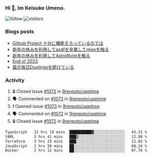 ### Hi 👋, Im Keisuke Umeno.

<!--
**9renpoto/9renpoto** is a ✨ _special_ ✨ repository because its `README.md` (this file) appears on your GitHub profile.

Here are some ideas to get you started:

- 🔭 I’m currently working on ...
- 🌱 I’m currently learning ...
- 👯 I’m looking to collaborate on ...
- 🤔 I’m looking for help with ...
- 💬 Ask me about ...
- 📫 How to reach me: ...
- 😄 Pronouns: ...
- ⚡ Fun fact: ...
-->

![follow](https://img.shields.io/github/followers/9renpoto?label=Follow&style=social)
![visitors](https://komarev.com/ghpvc/?username=9renpoto&label=Profile%20views&color=0e75b6&style=flat)

### Blogs posts

<!-- BLOG-POST-LIST:START -->
- [Github Project 十分に機能そろっているのでは](https://9renpoto.win/entry/2024/01/14/gh-projects)
- [新年の休みを利用してasdfを卒業してmiseを触る](https://9renpoto.win/entry/2024/01/07/mise)
- [新年の休みを利用してAstroNvimを触る](https://9renpoto.win/entry/2024/01/03/new-year-holidays)
- [End of 2023](https://9renpoto.win/entry/2023/12/31/end)
- [最近毎日Duolingoを続けている](https://9renpoto.win/entry/2023/12/05/duolingo)
<!-- BLOG-POST-LIST:END -->

### Activity

<!--START_SECTION:activity-->
1. 🔒 Closed issue [#1073](https://github.com/9renpoto/upptime/issues/1073) in [9renpoto/upptime](https://github.com/9renpoto/upptime)
2. 🗣 Commented on [#1073](https://github.com/9renpoto/upptime/issues/1073#issuecomment-1914099667) in [9renpoto/upptime](https://github.com/9renpoto/upptime)
3. ❗ Opened issue [#1073](https://github.com/9renpoto/upptime/issues/1073) in [9renpoto/upptime](https://github.com/9renpoto/upptime)
4. 🗣 Commented on [#1072](https://github.com/9renpoto/upptime/issues/1072#issuecomment-1913712471) in [9renpoto/upptime](https://github.com/9renpoto/upptime)
5. 🔒 Closed issue [#1072](https://github.com/9renpoto/upptime/issues/1072) in [9renpoto/upptime](https://github.com/9renpoto/upptime)
<!--END_SECTION:activity-->

<!--START_SECTION:waka-->

```txt
TypeScript   12 hrs 19 mins  ██████████▓░░░░░░░░░░░░░░   43.31 %
YAML         3 hrs 41 mins   ███▒░░░░░░░░░░░░░░░░░░░░░   12.98 %
Terraform    3 hrs 25 mins   ███░░░░░░░░░░░░░░░░░░░░░░   12.03 %
JavaScript   2 hrs 20 mins   ██░░░░░░░░░░░░░░░░░░░░░░░   08.24 %
Docker       2 hrs 12 mins   ██░░░░░░░░░░░░░░░░░░░░░░░   07.76 %
```

<!--END_SECTION:waka-->
